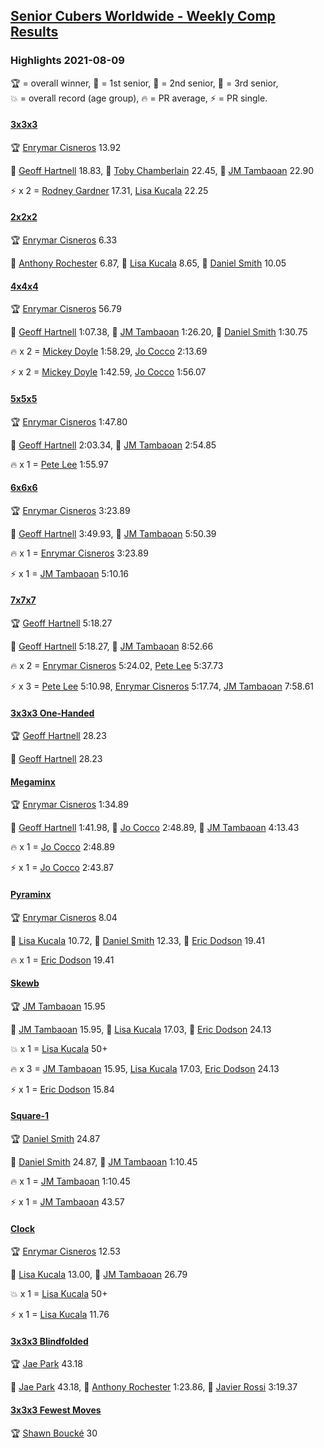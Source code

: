 <style>table {white-space: nowrap;}</style>
<link rel="stylesheet" type="text/css" href="/scw-comp/css/flags.css" />

## [Senior Cubers Worldwide - Weekly Comp Results](/scw-comp/results/)
### Highlights 2021-08-09

<span style="white-space: nowrap;">🏆 = overall winner</span>, <span style="white-space: nowrap;">🥇 = 1st senior</span>, <span style="white-space: nowrap;">🥈 = 2nd senior</span>, <span style="white-space: nowrap;">🥉 = 3rd senior</span>, <span style="white-space: nowrap;">💥 = overall record (age group)</span>, <span style="white-space: nowrap;">🔥 = PR average</span>, <span style="white-space: nowrap;">⚡ = PR single</span>.

#### [3x3x3](333.md)

<span style="white-space: nowrap;">🏆 [Enrymar Cisneros](../../persons/enrymar_cisneros/333.md) 13.92</span>

<span style="white-space: nowrap;">🥇 [Geoff Hartnell](../../persons/geoff_hartnell/333.md) 18.83</span>, <span style="white-space: nowrap;">🥈 [Toby Chamberlain](../../persons/toby_chamberlain/333.md) 22.45</span>, <span style="white-space: nowrap;">🥉 [JM Tambaoan](../../persons/jm_tambaoan/333.md) 22.90</span>

⚡ x 2 = <span style="white-space: nowrap;">[Rodney Gardner](../../persons/rodney_gardner/333.md) 17.31</span>, <span style="white-space: nowrap;">[Lisa Kucala](../../persons/lisa_kucala/333.md) 22.25</span>

#### [2x2x2](222.md)

<span style="white-space: nowrap;">🏆 [Enrymar Cisneros](../../persons/enrymar_cisneros/222.md) 6.33</span>

<span style="white-space: nowrap;">🥇 [Anthony Rochester](../../persons/anthony_rochester/222.md) 6.87</span>, <span style="white-space: nowrap;">🥈 [Lisa Kucala](../../persons/lisa_kucala/222.md) 8.65</span>, <span style="white-space: nowrap;">🥉 [Daniel Smith](../../persons/daniel_smith/222.md) 10.05</span>

#### [4x4x4](444.md)

<span style="white-space: nowrap;">🏆 [Enrymar Cisneros](../../persons/enrymar_cisneros/444.md) 56.79</span>

<span style="white-space: nowrap;">🥇 [Geoff Hartnell](../../persons/geoff_hartnell/444.md) 1:07.38</span>, <span style="white-space: nowrap;">🥈 [JM Tambaoan](../../persons/jm_tambaoan/444.md) 1:26.20</span>, <span style="white-space: nowrap;">🥉 [Daniel Smith](../../persons/daniel_smith/444.md) 1:30.75</span>

🔥 x 2 = <span style="white-space: nowrap;">[Mickey Doyle](../../persons/mickey_doyle/444.md) 1:58.29</span>, <span style="white-space: nowrap;">[Jo Cocco](../../persons/jo_cocco/444.md) 2:13.69</span>

⚡ x 2 = <span style="white-space: nowrap;">[Mickey Doyle](../../persons/mickey_doyle/444.md) 1:42.59</span>, <span style="white-space: nowrap;">[Jo Cocco](../../persons/jo_cocco/444.md) 1:56.07</span>

#### [5x5x5](555.md)

<span style="white-space: nowrap;">🏆 [Enrymar Cisneros](../../persons/enrymar_cisneros/555.md) 1:47.80</span>

<span style="white-space: nowrap;">🥇 [Geoff Hartnell](../../persons/geoff_hartnell/555.md) 2:03.34</span>, <span style="white-space: nowrap;">🥈 [JM Tambaoan](../../persons/jm_tambaoan/555.md) 2:54.85</span>

🔥 x 1 = <span style="white-space: nowrap;">[Pete Lee](../../persons/pete_lee/555.md) 1:55.97</span>

#### [6x6x6](666.md)

<span style="white-space: nowrap;">🏆 [Enrymar Cisneros](../../persons/enrymar_cisneros/666.md) 3:23.89</span>

<span style="white-space: nowrap;">🥇 [Geoff Hartnell](../../persons/geoff_hartnell/666.md) 3:49.93</span>, <span style="white-space: nowrap;">🥈 [JM Tambaoan](../../persons/jm_tambaoan/666.md) 5:50.39</span>

🔥 x 1 = <span style="white-space: nowrap;">[Enrymar Cisneros](../../persons/enrymar_cisneros/666.md) 3:23.89</span>

⚡ x 1 = <span style="white-space: nowrap;">[JM Tambaoan](../../persons/jm_tambaoan/666.md) 5:10.16</span>

#### [7x7x7](777.md)

<span style="white-space: nowrap;">🏆 [Geoff Hartnell](../../persons/geoff_hartnell/777.md) 5:18.27</span>

<span style="white-space: nowrap;">🥇 [Geoff Hartnell](../../persons/geoff_hartnell/777.md) 5:18.27</span>, <span style="white-space: nowrap;">🥈 [JM Tambaoan](../../persons/jm_tambaoan/777.md) 8:52.66</span>

🔥 x 2 = <span style="white-space: nowrap;">[Enrymar Cisneros](../../persons/enrymar_cisneros/777.md) 5:24.02</span>, <span style="white-space: nowrap;">[Pete Lee](../../persons/pete_lee/777.md) 5:37.73</span>

⚡ x 3 = <span style="white-space: nowrap;">[Pete Lee](../../persons/pete_lee/777.md) 5:10.98</span>, <span style="white-space: nowrap;">[Enrymar Cisneros](../../persons/enrymar_cisneros/777.md) 5:17.74</span>, <span style="white-space: nowrap;">[JM Tambaoan](../../persons/jm_tambaoan/777.md) 7:58.61</span>

#### [3x3x3 One-Handed](333oh.md)

<span style="white-space: nowrap;">🏆 [Geoff Hartnell](../../persons/geoff_hartnell/333oh.md) 28.23</span>

<span style="white-space: nowrap;">🥇 [Geoff Hartnell](../../persons/geoff_hartnell/333oh.md) 28.23</span>

#### [Megaminx](minx.md)

<span style="white-space: nowrap;">🏆 [Enrymar Cisneros](../../persons/enrymar_cisneros/minx.md) 1:34.89</span>

<span style="white-space: nowrap;">🥇 [Geoff Hartnell](../../persons/geoff_hartnell/minx.md) 1:41.98</span>, <span style="white-space: nowrap;">🥈 [Jo Cocco](../../persons/jo_cocco/minx.md) 2:48.89</span>, <span style="white-space: nowrap;">🥉 [JM Tambaoan](../../persons/jm_tambaoan/minx.md) 4:13.43</span>

🔥 x 1 = <span style="white-space: nowrap;">[Jo Cocco](../../persons/jo_cocco/minx.md) 2:48.89</span>

⚡ x 1 = <span style="white-space: nowrap;">[Jo Cocco](../../persons/jo_cocco/minx.md) 2:43.87</span>

#### [Pyraminx](pyram.md)

<span style="white-space: nowrap;">🏆 [Enrymar Cisneros](../../persons/enrymar_cisneros/pyram.md) 8.04</span>

<span style="white-space: nowrap;">🥇 [Lisa Kucala](../../persons/lisa_kucala/pyram.md) 10.72</span>, <span style="white-space: nowrap;">🥈 [Daniel Smith](../../persons/daniel_smith/pyram.md) 12.33</span>, <span style="white-space: nowrap;">🥉 [Eric Dodson](../../persons/eric_dodson/pyram.md) 19.41</span>

🔥 x 1 = <span style="white-space: nowrap;">[Eric Dodson](../../persons/eric_dodson/pyram.md) 19.41</span>

#### [Skewb](skewb.md)

<span style="white-space: nowrap;">🏆 [JM Tambaoan](../../persons/jm_tambaoan/skewb.md) 15.95</span>

<span style="white-space: nowrap;">🥇 [JM Tambaoan](../../persons/jm_tambaoan/skewb.md) 15.95</span>, <span style="white-space: nowrap;">🥈 [Lisa Kucala](../../persons/lisa_kucala/skewb.md) 17.03</span>, <span style="white-space: nowrap;">🥉 [Eric Dodson](../../persons/eric_dodson/skewb.md) 24.13</span>

💥 x 1 = <span style="white-space: nowrap;">[Lisa Kucala](../../persons/lisa_kucala/skewb.md) 50+</span>

🔥 x 3 = <span style="white-space: nowrap;">[JM Tambaoan](../../persons/jm_tambaoan/skewb.md) 15.95</span>, <span style="white-space: nowrap;">[Lisa Kucala](../../persons/lisa_kucala/skewb.md) 17.03</span>, <span style="white-space: nowrap;">[Eric Dodson](../../persons/eric_dodson/skewb.md) 24.13</span>

⚡ x 1 = <span style="white-space: nowrap;">[Eric Dodson](../../persons/eric_dodson/skewb.md) 15.84</span>

#### [Square-1](sq1.md)

<span style="white-space: nowrap;">🏆 [Daniel Smith](../../persons/daniel_smith/sq1.md) 24.87</span>

<span style="white-space: nowrap;">🥇 [Daniel Smith](../../persons/daniel_smith/sq1.md) 24.87</span>, <span style="white-space: nowrap;">🥈 [JM Tambaoan](../../persons/jm_tambaoan/sq1.md) 1:10.45</span>

🔥 x 1 = <span style="white-space: nowrap;">[JM Tambaoan](../../persons/jm_tambaoan/sq1.md) 1:10.45</span>

⚡ x 1 = <span style="white-space: nowrap;">[JM Tambaoan](../../persons/jm_tambaoan/sq1.md) 43.57</span>

#### [Clock](clock.md)

<span style="white-space: nowrap;">🏆 [Enrymar Cisneros](../../persons/enrymar_cisneros/clock.md) 12.53</span>

<span style="white-space: nowrap;">🥇 [Lisa Kucala](../../persons/lisa_kucala/clock.md) 13.00</span>, <span style="white-space: nowrap;">🥈 [JM Tambaoan](../../persons/jm_tambaoan/clock.md) 26.79</span>

💥 x 1 = <span style="white-space: nowrap;">[Lisa Kucala](../../persons/lisa_kucala/clock.md) 50+</span>

⚡ x 1 = <span style="white-space: nowrap;">[Lisa Kucala](../../persons/lisa_kucala/clock.md) 11.76</span>

#### [3x3x3 Blindfolded](333bf.md)

<span style="white-space: nowrap;">🏆 [Jae Park](../../persons/jae_park/333bf.md) 43.18</span>

<span style="white-space: nowrap;">🥇 [Jae Park](../../persons/jae_park/333bf.md) 43.18</span>, <span style="white-space: nowrap;">🥈 [Anthony Rochester](../../persons/anthony_rochester/333bf.md) 1:23.86</span>, <span style="white-space: nowrap;">🥉 [Javier Rossi](../../persons/javier_rossi/333bf.md) 3:19.37</span>

#### [3x3x3 Fewest Moves](333fm.md)

<span style="white-space: nowrap;">🏆 [Shawn Boucké](../../persons/shawn_boucke/333fm.md) 30</span>


<!-- Global site tag (gtag.js) - Google Analytics -->
<script async src="https://www.googletagmanager.com/gtag/js?id=UA-86348435-3"></script>
<script>window.dataLayer = window.dataLayer || []; function gtag() {dataLayer.push(arguments);} gtag('js', new Date()); gtag('config', 'UA-86348435-3');</script>
